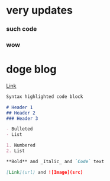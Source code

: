 # very updates

### such code
###                     wow

# doge blog

[Link](www.makeitraincrypto.com)

```markdown
Syntax highlighted code block

# Header 1
## Header 2
### Header 3

- Bulleted
- List

1. Numbered
2. List

**Bold** and _Italic_ and `Code` text

[Link](url) and ![Image](src)
```
